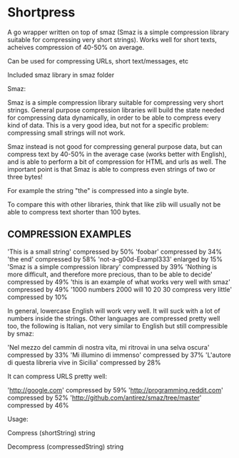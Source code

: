 # Shortpress

A go wrapper written on top of smaz (Smaz is a simple compression library suitable for compressing very short strings).
Works well for short texts, acheives compression of 40-50% on average.

Can be used for compressing URLs, short text/messages, etc

Included smaz library in smaz folder

Smaz:

Smaz is a simple compression library suitable for compressing very short
strings. General purpose compression libraries will build the state needed
for compressing data dynamically, in order to be able to compress every kind
of data. This is a very good idea, but not for a specific problem: compressing
small strings will not work.

Smaz instead is not good for compressing general purpose data, but can compress
text by 40-50% in the average case (works better with English), and is able to
perform a bit of compression for HTML and urls as well. The important point is
that Smaz is able to compress even strings of two or three bytes!

For example the string "the" is compressed into a single byte.

To compare this with other libraries, think that like zlib will usually not be able to compress text shorter than 100 bytes.

COMPRESSION EXAMPLES
--------------------

'This is a small string' compressed by 50%
'foobar' compressed by 34%
'the end' compressed by 58%
'not-a-g00d-Exampl333' enlarged by 15%
'Smaz is a simple compression library' compressed by 39%
'Nothing is more difficult, and therefore more precious, than to be able to decide' compressed by 49%
'this is an example of what works very well with smaz' compressed by 49%
'1000 numbers 2000 will 10 20 30 compress very little' compressed by 10%

In general, lowercase English will work very well. It will suck with a lot
of numbers inside the strings. Other languages are compressed pretty well too,
the following is Italian, not very similar to English but still compressible
by smaz:

'Nel mezzo del cammin di nostra vita, mi ritrovai in una selva oscura' compressed by 33%
'Mi illumino di immenso' compressed by 37%
'L'autore di questa libreria vive in Sicilia' compressed by 28%

It can compress URLS pretty well:

'http://google.com' compressed by 59%
'http://programming.reddit.com' compressed by 52%
'http://github.com/antirez/smaz/tree/master' compressed by 46%


Usage:

Compress (shortString) string

Decompress (compressedString) string